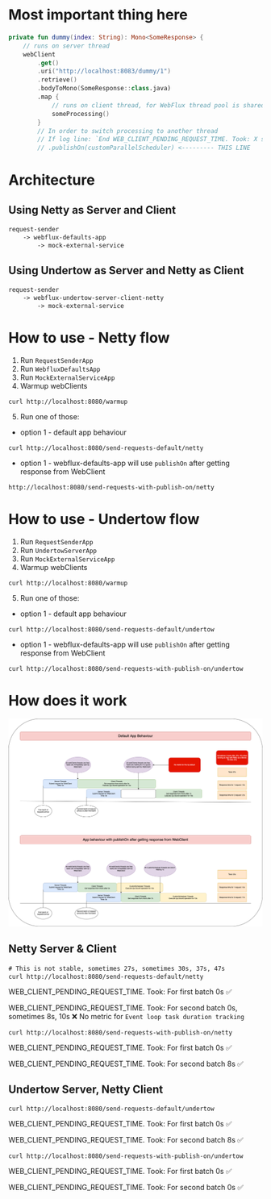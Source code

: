 # Most important thing here
```kotlin
private fun dummy(index: String): Mono<SomeResponse> {
    // runs on server thread
    webClient
        .get()
        .uri("http://localhost:8083/dummy/1")
        .retrieve()
        .bodyToMono(SomeResponse::class.java)
        .map {
            // runs on client thread, for WebFlux thread pool is shared
            someProcessing()
        }
        // In order to switch processing to another thread 
        // If log line: `End WEB_CLIENT_PENDING_REQUEST_TIME. Took: X seconds` shows values greater than 0
        // .publishOn(customParallelScheduler) <--------- THIS LINE
```

# Architecture

## Using Netty as Server and Client
```text
request-sender 
    -> webflux-defaults-app       
        -> mock-external-service
```

## Using Undertow as Server and Netty as Client
```text
request-sender 
    -> webflux-undertow-server-client-netty 
        -> mock-external-service
```
    
# How to use - Netty flow
1. Run `RequestSenderApp`
2. Run `WebfluxDefaultsApp`
3. Run `MockExternalServiceApp`
4. Warmup webClients
```shell
curl http://localhost:8080/warmup
```
5. Run one of those:
- option 1 - default app behaviour
```shell
curl http://localhost:8080/send-requests-default/netty
```
- option 1 - webflux-defaults-app will use `publishOn` after getting response from WebClient
```shell
http://localhost:8080/send-requests-with-publish-on/netty
```

# How to use - Undertow flow
1. Run `RequestSenderApp`
2. Run `UndertowServerApp`
3. Run `MockExternalServiceApp`
4. Warmup webClients
```shell
curl http://localhost:8080/warmup
```
5. Run one of those:
- option 1 - default app behaviour
```shell
curl http://localhost:8080/send-requests-default/undertow
```
- option 1 - webflux-defaults-app will use `publishOn` after getting response from WebClient
```shell
curl http://localhost:8080/send-requests-with-publish-on/undertow
```

# How does it work

![how-does-it-work.png](how-does-it-work.png)

## Netty Server & Client
```shell
# This is not stable, sometimes 27s, sometimes 30s, 37s, 47s
curl http://localhost:8080/send-requests-default/netty
```

WEB_CLIENT_PENDING_REQUEST_TIME. Took: For first batch 0s ✅

WEB_CLIENT_PENDING_REQUEST_TIME. Took: For second batch 0s, sometimes 8s, 10s ❌ No metric for `Event loop task duration tracking`

```shell
curl http://localhost:8080/send-requests-with-publish-on/netty
```
WEB_CLIENT_PENDING_REQUEST_TIME. Took: For first batch 0s ✅

WEB_CLIENT_PENDING_REQUEST_TIME. Took: For second batch 8s ✅

## Undertow Server, Netty Client
```shell
curl http://localhost:8080/send-requests-default/undertow
```
WEB_CLIENT_PENDING_REQUEST_TIME. Took: For first batch 0s ✅

WEB_CLIENT_PENDING_REQUEST_TIME. Took: For second batch 8s ✅

```shell
curl http://localhost:8080/send-requests-with-publish-on/undertow
```
WEB_CLIENT_PENDING_REQUEST_TIME. Took: For first batch 0s ✅

WEB_CLIENT_PENDING_REQUEST_TIME. Took: For second batch 0s ✅
